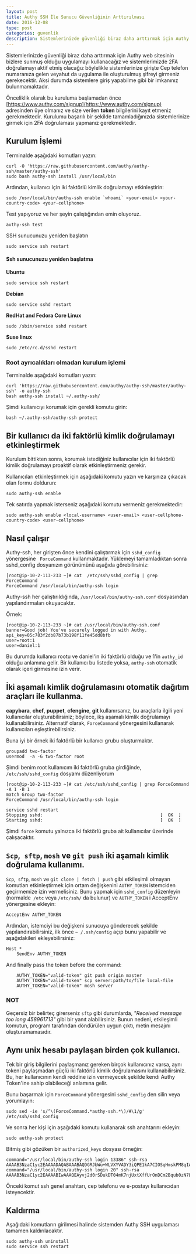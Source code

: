 ```yaml
---
layout: post
title: Authy SSH İle Sunucu Güvenliğinin Arttırılması
date: 2016-12-08
type: post
categories: guvenlik
description: Sistemlerinizde güvenliği biraz daha arttırmak için Authy web sitesinin bizlere sunmuş olduğu uygulamayı kullanacağız ve sistemlerimizde 2FA
---
```


Sistemlerinizde güvenliği biraz daha arttırmak için Authy web sitesinin bizlere sunmuş olduğu uygulamayı kullanacağız ve sistemlerimizde 2FA doğrulamayı aktif etmiş olacağız böylelikle sistemlerinize girişte Cep telefon numaranıza gelen veyahut da uygulama ile oluşturulmuş şifreyi girmeniz gerekecektir. Aksi durumda sistemlere giriş yapabilme gibi bir imkanınız bulunmamaktadır.

Önceliklik olarak bu kuruluma başlamadan önce [https://www.authy.com/signup](https://www.authy.com/signup) adresinden üye olmanız ve size verilen **token** bilgilerini kayıt etmeniz gerekmektedir. Kurulumu başarılı bir şekilde tamamladığınızda sistemlerinize girmek için 2FA doğrulaması yapmanız gerekmektedir.

## Kurulum İşlemi

Terminalde aşağıdaki komutları yazın:

```
curl -O 'https://raw.githubusercontent.com/authy/authy-ssh/master/authy-ssh'
sudo bash authy-ssh install /usr/local/bin
```

Ardından, kullanıcı için iki faktörlü kimlik doğrulamayı etkinleştirin:

```
sudo /usr/local/bin/authy-ssh enable `whoami` <your-email> <your-country-code> <your-cellphone>
```

Test yapıyoruz ve her şeyin çalıştığından emin oluyoruz.

```
authy-ssh test
```
SSH sunucunuzu yeniden başlatın

```
sudo service ssh restart
```

#### Ssh sunucunuzu yeniden başlatma

**Ubuntu**

```
sudo service ssh restart
```

**Debian**

```
sudo service sshd restart
```

**RedHat and Fedora Core Linux**

```
sudo /sbin/service sshd restart
```

**Suse linux**

```
sudo /etc/rc.d/sshd restart
```

###  Root ayrıcalıkları olmadan kurulum işlemi

Terminalde aşağıdaki komutları yazın:

```
curl 'https://raw.githubusercontent.com/authy/authy-ssh/master/authy-ssh' -o authy-ssh
bash authy-ssh install ~/.authy-ssh/
```

Şimdi kullanıcıyı korumak için gerekli komutu girin:

```
bash ~/.authy-ssh/authy-ssh protect
```

## Bir kullanıcı da iki faktörlü kimlik doğrulamayı etkinleştirmek

Kurulum bittikten sonra, korumak istediğiniz kullanıcılar için iki faktörlü kimlik doğrulamayı proaktif olarak etkinleştirmeniz gerekir.

Kullanıcıları etkinleştirmek için aşağıdaki komutu yazın ve karşınıza çıkacak olan formu doldurun:

```
sudo authy-ssh enable
```

Tek satırda yapmak isterseniz aşağıdaki komutu vermeniz gerekmektedir:

```
sudo authy-ssh enable <local-username> <user-email> <user-cellphone-country-code> <user-cellphone>
```

## Nasıl çalışır

Authy-ssh, her girişten önce kendini çalıştırmak için `sshd_config` yönergesine ` ForceCommand` kullanmaktadır. Yüklemeyi tamamladıktan sonra sshd_config dosyanızın görünümünü aşağıda görebilirsiniz:

```
[root@ip-10-2-113-233 ~]# cat  /etc/ssh/sshd_config | grep ForceCommand
ForceCommand /usr/local/bin/authy-ssh login
```

Authy-ssh her çalıştırıldığında, `/usr/local/bin/authy-ssh.conf` dosyasından yapılandırmaları okuyacaktır.

Örnek:

```
[root@ip-10-2-113-233 ~]# cat /usr/local/bin/authy-ssh.conf
banner=Good job! You've securely logged in with Authy.
api_key=05c783f2db87b73b198f11fe45dd8bfb
user=root:1
user=daniel:1
```

Bu durumda kullanıcı rootu ve daniel'in iki faktörlü olduğu ve 1'in  `authy_id` olduğu anlamına gelir. Bir kullanıcı bu listede yoksa, `authy-ssh` otomatik olarak içeri girmesine izin verir.

## İki aşamalı kimlik doğrulamasını otomatik dağıtım araçları ile kullanma.


**capybara**, **chef**, **puppet**, **cfengine**, **git** kullanırsanız, bu araçlarla ilgili yeni kullanıcılar oluşturabilirsiniz; böylece, ikş aşamalı kimlik doğrulamayı kullanabilirsiniz.
Alternatif olarak, `ForceCommand` yönergesini kullanarak kullanıcıları eşleştirebilirsiniz.

Buna iyi bir örnek iki faktörlü bir kullanıcı grubu oluşturmaktır.

```
groupadd two-factor
usermod  -a -G two-factor root
```

Şimdi benim root kullanıcım iki faktörlü gruba girdiğinde, `/etc/ssh/sshd_config` dosyamı düzenliyorum

```
[root@ip-10-2-113-233 ~]# cat /etc/ssh/sshd_config | grep ForceCommand -A 1 -B 1
match Group two-factor
ForceCommand /usr/local/bin/authy-ssh login

service sshd restart
Stopping sshd:                                             [  OK  ]
Starting sshd:                                             [  OK  ]
```

Şimdi `force` komutu yalnızca iki faktörlü gruba ait kullanıcılar üzerinde çalışacaktır.

## `Scp`,` sftp`, `mosh` ve `git push` iki aşamalı kimlik doğrulama kullanımı.

`Scp`,` sftp`, `mosh` ve `git clone | fetch | push` gibi etkileşimli olmayan komutları etkinleştirmek için ortam değişkenini `AUTHY_TOKEN` istemciden geçirmemize izin vermelisiniz. Bunu yapmak için `sshd_config` düzenleyin (normalde` /etc` veya `/etc/ssh/` da bulunur) ve `AUTHY_TOKEN` i AcceptEnv yönergesine ekleyin:

```
AcceptEnv AUTHY_TOKEN
```

Ardından, istemciyi bu değişkeni sunucuya gönderecek şekilde yapılandırabilirsiniz, ilk önce `~ /.ssh/config` açıp bunu yapabilir ve aşağıdakileri ekleyebilirsiniz:

```
Host *
	SendEnv AUTHY_TOKEN
```

And finally pass the token before the command:

```
    AUTHY_TOKEN="valid-token" git push origin master
    AUTHY_TOKEN="valid-token" scp server:path/to/file local-file
    AUTHY_TOKEN="valid-token" mosh server
```

### NOT

Geçersiz bir belirteç girerseniz `sftp` gibi durumlarda, *"Received message too long 458961713"* gibi bir yanıt alabilirsiniz. Bunun nedeni, etkileşimli komutun, program tarafından döndürülen uygun çıktı, metin mesajını oluşturamamasıdır.

## Aynı unix hesabı paylaşan birden çok kullanıcı.

Tek bir giriş bilgilerini paylaşmanız gereken birçok kullanıcınız varsa, aynı tokeni paylaşmadan güçlü iki faktörlü kimlik doğrulamasını kullanabilirsiniz. Bu, her kullanıcının kendi reddine izin vermeyecek şekilde kendi Authy Token'ine sahip olabileceği anlamına gelir.

Bunu başarmak için `ForceCommand` yönergesini `sshd_config` den silin veya yorumlayın:

```
sudo sed -ie 's/^\(ForceCommand.*authy-ssh.*\)/#\1/g' /etc/ssh/sshd_config
```

Ve sonra her kişi için aşağıdaki komutu kullanarak ssh anahtarını ekleyin:

```
sudo authy-ssh protect
```

Bitmiş gibi gözüken bir `authorized_keys` dosyası örneğin:

```
command="/usr/local/bin/authy-ssh login 13386" ssh-rsa AAAAB3NzaC1yc2EAAAADAQABAAABAQDGRJbWu+WLVXYVADY3iQPE1kA7CIOSqHmskPM8qIAzKzq+1eRdmPwDZNmAvIQnN/0N7317Rt1bmTRLBwhl6vfSgL6677vUwsevPo27tIxdja67ELTh55xVLcJ3O8x2qkZsySgkLP/n+w3MUwLe1ht31AZOAsV7J7imhWipDijiysNgvHyeSWsHqExaL1blPOYJVHcqPbKY4SxFRq/MWeyPf/Sm24MFSKEaY6u0kNx8MLJ1X9X/YxmY9rdvzsZdQ7Z/PYhYt2Ja/0mzfYx2leeP2JQBsVfZZzAoFEPpw6mSP9kJREGe2tXvS9cRenhz/+V0+mvSJKG0f0Zzh428pTzN
command="/usr/local/bin/authy-ssh login 20" ssh-rsa AAAAB3NzaC1yc2EAAAABIwAAAQEAyvj2d0rSDukDT04mK7njUxtXffUrOnDCm2Bqub0zN7LQS733nBHp89aMuBI5ENjw1SQ2qXhLxvK1Xhr0pQr+dOWNn3emQjQuiA+YL39yp2RLLpflerJ3KAVY09CHYLFxdKj/DJgXsH+LMAPe2uVmWCP2xAV5ZcLnz3CdS2SX/EVlbNrftesZx9uAbmwKPLY1pmW7q/75AhJRow8VTP7zM/VS7jEHkj03g51BZGB8tMI3G8RDVEDtu2jVwZiq+8BaNCyjYVlsLfu6uGhnXeeUS3swu/atlt+pxy+QTf/HGvrJR58tER+foqheWtV3LqXN4oLckzqTVkDDmnNJlmrpYQ==
```

Önceki komut ssh genel anahtarı, cep telefonu ve e-postayı kullanıcıdan isteyecektir.

## Kaldırma

Aşağıdaki komutların girilmesi halinde sistemden Authy SSH uygulaması tamamen kaldırılacaktır.

```
sudo authy-ssh uninstall
sudo service ssh restart
```
